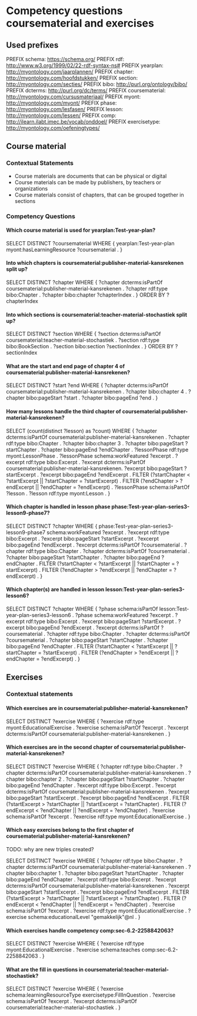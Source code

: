 # Competency questions coursematerial and exercises

## Used prefixes

PREFIX schema: <https://schema.org/>
PREFIX rdf: <http://www.w3.org/1999/02/22-rdf-syntax-ns#>
PREFIX yearplan: <http://myontology.com/jaarplannen/>
PREFIX chapter: <http://myontology.com/hoofdstukken/>
PREFIX section: <http://myontology.com/secties/>
PREFIX bibo: <http://purl.org/ontology/bibo/>
PREFIX dcterms: <http://purl.org/dc/terms/>
PREFIX coursematerial: <http://myontology.com/cursusmateriaal/>
PREFIX myont: <http://myontology.com/myont/>
PREFIX phase: <http://myontology.com/lesfasen/>
PREFIX lesson: <http://myontology.com/lessen/>
PREFIX comp: <http://ilearn.ilabt.imec.be/vocab/onddoel/>
PREFIX exercisetype: <http://myontology.com/oefeningtypes/>

## Course material

### Contextual Statements

- Course materials are documents that can be physical or digital
- Course materials can be made by publishers, by teachers or organizations
- Course materials consist of chapters, that can be grouped together in sections

### Competency Questions

#### Which course material is used for yearplan:Test-year-plan?

SELECT DISTINCT ?coursematerial WHERE {
    yearplan:Test-year-plan myont:hasLearningResource ?coursematerial .
}

#### Into which chapters is coursematerial:publisher-material-kansrekenen split up?

SELECT DISTINCT ?chapter WHERE {
    ?chapter dcterms:isPartOf coursematerial:publisher-material-kansrekenen .
    ?chapter rdf:type bibo:Chapter .
    ?chapter bibo:chapter ?chapterIndex .
}
ORDER BY ?chapterIndex

#### Into which sections is coursematerial:teacher-material-stochastiek split up?

SELECT DISTINCT ?section WHERE {
    ?section dcterms:isPartOf coursematerial:teacher-material-stochastiek .
    ?section rdf:type bibo:BookSection .
    ?section bibo:section ?sectionIndex .
}
ORDER BY ?sectionIndex

#### What are the start and end page of chapter 4 of coursematerial:publisher-material-kansrekenen?

SELECT DISTINCT ?start ?end WHERE {
    ?chapter dcterms:isPartOf coursematerial:publisher-material-kansrekenen .
    ?chapter bibo:chapter 4 .
    ?chapter bibo:pageStart ?start .
    ?chapter bibo:pageEnd ?end .
}

#### How many lessons handle the third chapter of coursematerial:publisher-material-kansrekenen?

SELECT (count(distinct ?lesson) as ?count) WHERE {
    ?chapter dcterms:isPartOf coursematerial:publisher-material-kansrekenen .
    ?chapter rdf:type bibo:Chapter .
    ?chapter bibo:chapter 3 .
    ?chapter bibo:pageStart ?startChapter .
    ?chapter bibo:pageEnd ?endChapter .
    ?lessonPhase rdf:type myont:LessonPhase .
    ?lessonPhase schema:workFeatured ?excerpt .
    ?excerpt rdf:type bibo:Excerpt .
    ?excerpt dcterms:isPartOf coursematerial:publisher-material-kansrekenen.
    ?excerpt bibo:pageStart ?startExcerpt .
    ?excerpt bibo:pageEnd ?endExcerpt .
    FILTER (?startChapter < ?startExcerpt || ?startChapter = ?startExcerpt) .
    FILTER (?endChapter > ?endExcerpt || ?endChapter = ?endExcerpt) .
    ?lessonPhase schema:isPartOf ?lesson .
    ?lesson rdf:type myont:Lesson .
}

#### Which chapter is handled in lesson phase  phase:Test-year-plan-series3-lesson9-phase7?

SELECT DISTINCT ?chapter WHERE {
    phase:Test-year-plan-series3-lesson9-phase7 schema:workFeatured ?excerpt .
    ?excerpt rdf:type bibo:Excerpt .
    ?excerpt bibo:pageStart ?startExcerpt .
    ?excerpt bibo:pageEnd ?endExcerpt .
    ?excerpt dcterms:isPartOf ?coursematerial .
    ?chapter rdf:type bibo:Chapter .
    ?chapter dcterms:isPartOf ?coursematerial .
    ?chapter bibo:pageStart ?startChapter .
    ?chapter bibo:pageEnd ?endChapter .
    FILTER (?startChapter < ?startExcerpt || ?startChapter = ?startExcerpt) .
    FILTER (?endChapter > ?endExcerpt || ?endChapter = ?endExcerpt) .
}

#### Which chapter(s) are handled in lesson lesson:Test-year-plan-series3-lesson6?

SELECT DISTINCT ?chapter WHERE {
    ?phase schema:isPartOf lesson:Test-year-plan-series3-lesson6 .
    ?phase schema:workFeatured ?excerpt .
    ?excerpt rdf:type bibo:Excerpt .
    ?excerpt bibo:pageStart ?startExcerpt .
    ?excerpt bibo:pageEnd ?endExcerpt .
    ?excerpt dcterms:isPartOf ?coursematerial .
    ?chapter rdf:type bibo:Chapter .
    ?chapter dcterms:isPartOf ?coursematerial .
    ?chapter bibo:pageStart ?startChapter .
    ?chapter bibo:pageEnd ?endChapter .
    FILTER (?startChapter < ?startExcerpt || ?startChapter = ?startExcerpt) .
    FILTER (?endChapter > ?endExcerpt || ?endChapter = ?endExcerpt) .
}

## Exercises

### Contextual statements

#### Which exercises are in coursematerial:publisher-material-kansrekenen?

SELECT DISTINCT ?exercise WHERE {
    ?exercise rdf:type myont:EducationalExercise .
    ?exercise schema:isPartOf ?excerpt .
    ?excerpt dcterms:isPartOf coursematerial:publisher-material-kansrekenen .
}

#### Which exercises are in the second chapter of coursematerial:publisher-material-kansrekenen?

SELECT DISTINCT ?exercise WHERE {
    ?chapter rdf:type bibo:Chapter .
    ?chapter dcterms:isPartOf coursematerial:publisher-material-kansrekenen .
    ?chapter bibo:chapter 2 .
    ?chapter bibo:pageStart ?startChapter .
    ?chapter bibo:pageEnd ?endChapter .
    ?excerpt rdf:type bibo:Excerpt .
    ?excerpt dcterms:isPartOf coursematerial:publisher-material-kansrekenen .
    ?excerpt bibo:pageStart ?startExcerpt .
    ?excerpt bibo:pageEnd ?endExcerpt .
    FILTER (?startExcerpt > ?startChapter || ?startExcerpt = ?startChapter) .
    FILTER (?endExcerpt < ?endChapter || ?endExcerpt = ?endChapter) .
    ?exercise schema:isPartOf ?excerpt .
    ?exercise rdf:type myont:EducationalExercise .
}

#### Which easy exercises belong to the first chapter of coursematerial:publisher-material-kansrekenen?

TODO: why are new triples created?

SELECT DISTINCT ?exercise WHERE {
    ?chapter rdf:type bibo:Chapter .
    ?chapter dcterms:isPartOf coursematerial:publisher-material-kansrekenen .
    ?chapter bibo:chapter 1 .
    ?chapter bibo:pageStart ?startChapter .
    ?chapter bibo:pageEnd ?endChapter .
    ?excerpt rdf:type bibo:Excerpt .
    ?excerpt dcterms:isPartOf coursematerial:publisher-material-kansrekenen .
    ?excerpt bibo:pageStart ?startExcerpt .
    ?excerpt bibo:pageEnd ?endExcerpt .
    FILTER (?startExcerpt > ?startChapter || ?startExcerpt = ?startChapter) .
    FILTER (?endExcerpt < ?endChapter || ?endExcerpt = ?endChapter) .
    ?exercise schema:isPartOf ?excerpt .
    ?exercise rdf:type myont:EducationalExercise .
    ?exercise schema:educationalLevel "gemakkelijk"@nl .
}

#### Which exercises handle competency comp:sec-6.2-2258842063?

SELECT DISTINCT ?exercise WHERE {
    ?exercise rdf:type myont:EducationalExercise .
    ?exercise schema:teaches comp:sec-6.2-2258842063 .
}

#### What are the fill in questions in coursematerial:teacher-material-stochastiek?

SELECT DISTINCT ?exercise WHERE {
    ?exercise schema:learningResourceType exercisetype:FillInQuestion .
    ?exercise schema:isPartOf ?excerpt .
    ?excerpt dcterms:isPartOf coursematerial:teacher-material-stochastiek .
}